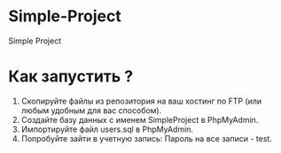 # Simple-Project
Simple Project

# Как запустить ?
1) Скопируйте файлы из репозитория на ваш хостинг по FTP (или любым удобным для вас способом).
2) Создайте базу данных с именем SimpleProject в PhpMyAdmin.
3) Импортируйте файл users.sql в PhpMyAdmin.
4) Попробуйте зайти в учетную запись: Пароль на все записи - test.
